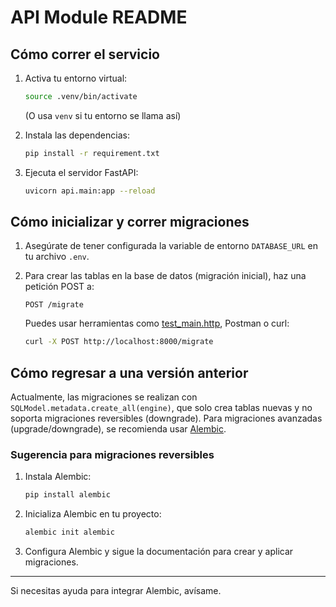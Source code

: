 # API Module README

## Cómo correr el servicio

1. Activa tu entorno virtual:
   ```bash
   source .venv/bin/activate
   ```
   (O usa `venv` si tu entorno se llama así)

2. Instala las dependencias:
   ```bash
   pip install -r requirement.txt
   ```

3. Ejecuta el servidor FastAPI:
   ```bash
   uvicorn api.main:app --reload
   ```

## Cómo inicializar y correr migraciones

1. Asegúrate de tener configurada la variable de entorno `DATABASE_URL` en tu archivo `.env`.

2. Para crear las tablas en la base de datos (migración inicial), haz una petición POST a:
   ```
   POST /migrate
   ```
   Puedes usar herramientas como [test_main.http](../test_main.http), Postman o curl:
   ```bash
   curl -X POST http://localhost:8000/migrate
   ```

## Cómo regresar a una versión anterior

Actualmente, las migraciones se realizan con `SQLModel.metadata.create_all(engine)`, que solo crea tablas nuevas y no soporta migraciones reversibles (downgrade). Para migraciones avanzadas (upgrade/downgrade), se recomienda usar [Alembic](https://alembic.sqlalchemy.org/).

### Sugerencia para migraciones reversibles

1. Instala Alembic:
   ```bash
   pip install alembic
   ```
2. Inicializa Alembic en tu proyecto:
   ```bash
   alembic init alembic
   ```
3. Configura Alembic y sigue la documentación para crear y aplicar migraciones.

---

Si necesitas ayuda para integrar Alembic, avísame.

